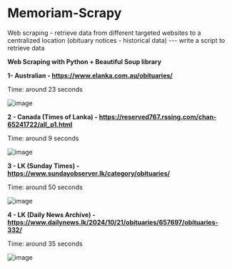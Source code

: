 # Memoriam-Scrapy

Web scraping - retrieve data from different targeted websites to a centralized location
(obituary notices - historical data) --- write a script to retrieve data

**Web Scraping with Python + Beautiful Soup library**    

**1-	Australian - https://www.elanka.com.au/obituaries/**    

Time:  around 23 seconds

![image](https://github.com/user-attachments/assets/4163a582-c6ef-4982-b41b-4ce152910c75)

**2 - Canada (Times of Lanka) - https://reserved767.rssing.com/chan-65241722/all_p1.html**

Time:  around 9 seconds

![image](https://github.com/user-attachments/assets/a5a6d899-4a84-45c3-bc06-e9f7c15f1787)

**3 - LK (Sunday Times) - https://www.sundayobserver.lk/category/obituaries/**

Time:  around 50 seconds

![image](https://github.com/user-attachments/assets/43d4d6ea-969e-48f8-9a6d-05832b9c90f3)

**4 - LK (Daily News Archive) - https://www.dailynews.lk/2024/10/21/obituaries/657697/obituaries-332/**

Time:  around 35 seconds

![image](https://github.com/user-attachments/assets/f3ba8646-e20e-4a3d-bb61-f9e4b6c5c827)

